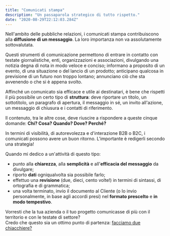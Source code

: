 ```yaml
---
title: "Comunicati stampa"
description: "Un passaparola strategico di tutto rispetto."
date: "2020-08-29T22:12:03.284Z"
---
```


Nell'ambito delle pubbliche relazioni, i comunicati stampa contribuiscono alla **diffusione di un messaggio**. La loro importanza non va assolutamente sottovalutata. 

Questi strumenti di comunicazione permettono di entrare in contatto con testate giornalistiche, enti, organizzazioni e associazioni, divulgando una notizia degna di nota in modo veloce e conciso; informano a proposito di un evento, di una situazione o del lancio di un prodotto; anticipano qualcosa in previsione di un futuro non troppo lontano; annunciano ciò che sta avvenendo o che si è appena svolto.

Affinché un comunicato sia efficace e utile ai destinatari, è bene che rispetti il più possibile un certo tipo di **struttura**: deve riportare un titolo, un sottotitolo, un paragrafo di apertura, il messaggio in sé, un invito all'azione, un messaggio di chiusura e i contatti di riferimento.

Il contenuto, tra le altre cose, deve riuscire a rispondere a queste cinque domande: **Chi? Cosa? Quando? Dove? Perché?**

In termini di visibilità, di autorevolezza e d'interazione B2B o B2C, i comunicati possono avere un buon ritorno. L'importante è redigerli secondo una strategia!

Quando mi dedico a un'attività di questo tipo:

- punto alla **chiarezza**, alla **semplicità** e all'**efficacia del messaggio** da divulgare;
- riporto **dati** ogniqualvolta sia possibile farlo;
- effettuo una **revisione** (due, dieci, cento volte!) in termini di sintassi, di ortografia e di grammatica;
- una volta terminato, invio il documento al Cliente (o lo invio personalmente, in base agli accordi presi) nel **formato prescelto** e **in modo tempestivo**.


Vorresti che la tua azienda o il tuo progetto comunicasse di più con il territorio e con le testate di settore?<br/> 
Credo che questo sia un ottimo punto di partenza: [facciamo due chiacchiere?](/contact)
